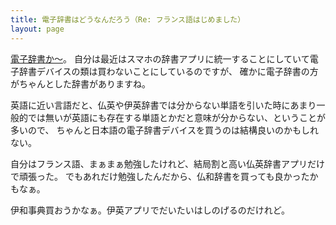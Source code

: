 ```yaml
---
title: 電子辞書はどうなんだろう（Re: フランス語はじめました）
layout: page
---
```

[電子辞書か〜](https://blog2.issei.org/2022/08/06/franzoesich/)。
自分は最近はスマホの辞書アプリに統一することにしていて電子辞書デバイスの類は買わないことにしているのですが、
確かに電子辞書の方がちゃんとした辞書がありますね。

英語に近い言語だと、仏英や伊英辞書では分からない単語を引いた時にあまり一般的では無いが英語にも存在する単語とかだと意味が分からない、ということが多いので、
ちゃんと日本語の電子辞書デバイスを買うのは結構良いのかもしれない。

自分はフランス語、まぁまぁ勉強したけれど、結局割と高い仏英辞書アプリだけで頑張った。
でもあれだけ勉強したんだから、仏和辞書を買っても良かったかもなぁ。

伊和事典買おうかなぁ。伊英アプリでだいたいはしのげるのだけれど。